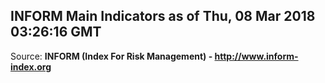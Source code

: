 ## INFORM Main Indicators as of Thu, 08 Mar 2018 03:26:16 GMT

Source: **INFORM (Index For Risk Management) - http://www.inform-index.org**